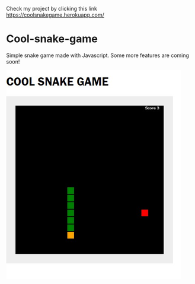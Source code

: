 Check my project by clicking this link https://coolsnakegame.herokuapp.com/

# Cool-snake-game

Simple snake game made with Javascript. Some more features are coming soon!

![Image of example](screenshot.jpg)

